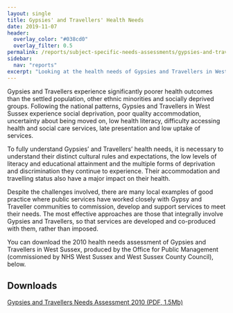 ```yaml
---
layout: single 
title: Gypsies' and Travellers' Health Needs 
date: 2019-11-07
header:
  overlay_color: "#038cd0"
  overlay_filter: 0.5
permalink: /reports/subject-specific-needs-assessments/gypsies-and-travellers/
sidebar:
  nav: "reports"
excerpt: "Looking at the health needs of Gypsies and Travellers in West Sussex."
---
```


Gypsies and Travellers experience significantly poorer health outcomes than the settled population, other ethnic minorities and socially deprived groups. Following the national patterns, Gypsies and Travellers in West Sussex experience social deprivation, poor quality accommodation, uncertainty about being moved on, low health literacy, difficulty accessing health and social care services, late presentation and low uptake of services.

To fully understand Gypsies’ and Travellers’ health needs, it is necessary to understand their distinct cultural rules and expectations, the low levels of literacy and educational attainment and the multiple forms of deprivation and discrimination they continue to experience. Their accommodation and travelling status also have a major impact on their health.

Despite the challenges involved, there are many local examples of good practice where public services have worked closely with Gypsy and Traveller communities to commission, develop and support services to meet their needs. The most effective approaches are those that integrally involve Gypsies and Travellers, so that services are developed and co-produced with them, rather than imposed.

You can download the 2010 health needs assessment of Gypsies and Travellers in West Sussex, produced by the Office for Public Management (commissioned by NHS West Sussex and West Sussex County Council), below.

## Downloads

[Gypsies and Travellers Needs Assessment 2010 (PDF, 1.5Mb)](/assets/core/gypsies-and-travellers-needs-assessment-2010.pdf)
